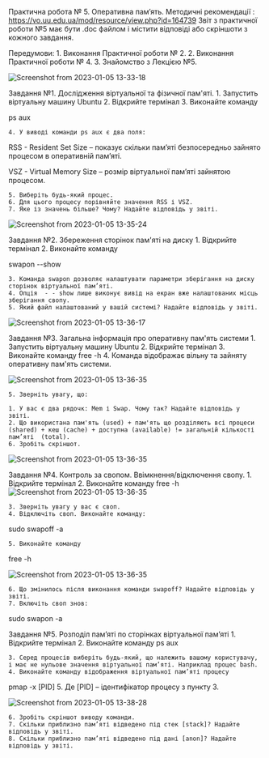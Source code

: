 Практична робота № 5. Оперативна пам’ять.
Методичні рекомендації : https://vo.uu.edu.ua/mod/resource/view.php?id=164739
Звіт з практичної роботи №5 має бути .doc файлом і містити відповіді або скріншоти з кожного завдання.

Передумови: 
    1. Виконання Практичної роботи № 2.
    2. Виконання Практичної роботи № 4.
    3. Знайомство з Лекцією №5.
   
  ![Screenshot from 2023-01-05 13-33-18](https://user-images.githubusercontent.com/113579489/210771895-4f809df4-108f-4032-8476-6795c765b5d1.png)



Завдання №1. Дослідження віртуальної та фізичної пам'яті.
    1. Запустить віртуальну машину Ubuntu
    2. Відкрийте термінал 
    3. Виконайте команду 

ps aux


    4. У виводі команди ps aux є два поля: 

RSS - Resident Set Size – показує скільки пам’яті безпосередньо зайнято процесом в оперативній пам’яті.

VSZ - Virtual Memory Size – розмір віртуальної пам’яті зайнятою процесом.

    5. Виберіть будь-який процес.
    6. Для цього процесу порівняйте значення RSS і VSZ. 
    7. Яке із значень більше? Чому? Надайте відповідь у звіті.

![Screenshot from 2023-01-05 13-35-24](https://user-images.githubusercontent.com/113579489/210772060-ffba116f-83bb-4105-8c87-08a14ee75378.png)


Завдання №2. Збереження сторінок пам'яті на диску
    1. Відкрийте термінал 
    2. Виконайте команду 

swapon --show

    3. Команда swapon дозволяє налаштувати параметри зберігання на диску сторінок віртуальної пам’яті.
    4. Опція  - - show лише виконує вивід на екран вже налаштованих місць зберігання свопу.
    5. Який файл налаштований у вашій системі? Надайте відповідь у звіті.

![Screenshot from 2023-01-05 13-36-17](https://user-images.githubusercontent.com/113579489/210772093-1adbd009-bf23-450f-b645-95beae1e2763.png)

Завдання №3. Загальна інформація про оперативну пам'ять системи
    1. Запустить віртуальну машину Ubuntu
    2. Відкрийте термінал 
    3. Виконайте команду 
free -h
    4. Команда відображає вільну та зайняту оперативну пам'ять системи.

![Screenshot from 2023-01-05 13-36-35](https://user-images.githubusercontent.com/113579489/210772150-895e65ca-e278-4f59-b71f-215f4ac84d79.png)

    5. Зверніть увагу, що:

    1. У вас є два рядочк: Mem і Swap. Чому так? Надайте відповідь у звіті.
    2. Що використана пам'ять (used) + пам'ять що розділяють всі процеси (shared) + кеш (cache) + доступна (available) != загальній кількості пам’яті  (total).
    6. Зробіть скріншот.

![Screenshot from 2023-01-05 13-36-35](https://user-images.githubusercontent.com/113579489/210772150-895e65ca-e278-4f59-b71f-215f4ac84d79.png)

Завдання №4. Контроль за свопом. Ввімкнення/відключення свопу.
    1. Відкрийте термінал 
    2. Виконайте команду 
free -h
![Screenshot from 2023-01-05 13-36-35](https://user-images.githubusercontent.com/113579489/210772150-895e65ca-e278-4f59-b71f-215f4ac84d79.png)

    3. Зверніть увагу у вас є своп.
    4. Відключіть своп. Виконайте команду: 
sudo swapoff -a

    5. Виконайте команду 
free -h

![Screenshot from 2023-01-05 13-36-35](https://user-images.githubusercontent.com/113579489/210772150-895e65ca-e278-4f59-b71f-215f4ac84d79.png)

    6. Що змінилось після виконання команди swapoff? Надайте відповідь у звіті.
    7. Включіть своп знов:
sudo swapon -a

Завдання №5. Розподіл пам’яті по сторінках віртуальної пам’яті
    1. Відкрийте термінал 
    2. Виконайте команду 
ps aux

    3. Серед процесів виберіть будь-який, що належить вашому користувачу, і має не нульове значення віртуальної пам’яті. Наприклад процес bash.
    4. Виконайте команду відображення віртуальної пам’яті процесу 
pmap  -x [PID]
    5. Де [PID] – ідентифікатор процесу з пункту 3.

![Screenshot from 2023-01-05 13-38-28](https://user-images.githubusercontent.com/113579489/210772337-ee389a22-d4db-43a5-8b38-224799122900.png)

    6. Зробіть скріншот виводу команди.
    7. Скільки приблизно пам’яті відведено під стек [stack]? Надайте відповідь у звіті.
    8. Скільки приблизно пам’яті відведено під дані [anon]? Надайте відповідь у звіті.


